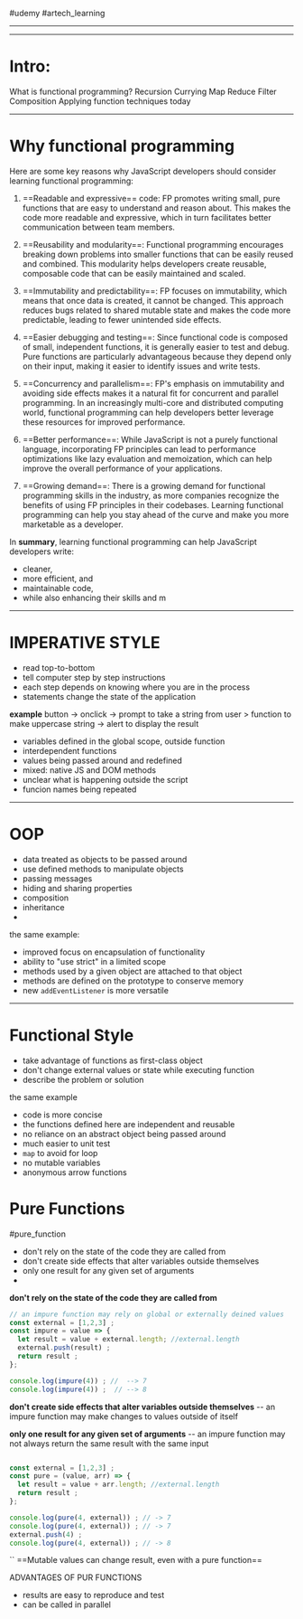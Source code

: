 #udemy #artech_learning

-------





----

# Intro:
What is functional programming?
Recursion
Currying
Map
Reduce
Filter
Composition
Applying function techniques today



----
# Why functional programming
Here are some key reasons why JavaScript developers should consider learning functional programming:

1. ==Readable and expressive== code: FP promotes writing small, pure functions that are easy to understand and reason about. This makes the code more readable and expressive, which in turn facilitates better communication between team members.
    
2. ==Reusability and modularity==: Functional programming encourages breaking down problems into smaller functions that can be easily reused and combined. This modularity helps developers create reusable, composable code that can be easily maintained and scaled.
    
3. ==Immutability and predictability==: FP focuses on immutability, which means that once data is created, it cannot be changed. This approach reduces bugs related to shared mutable state and makes the code more predictable, leading to fewer unintended side effects.
    
4. ==Easier debugging and testing==: Since functional code is composed of small, independent functions, it is generally easier to test and debug. Pure functions are particularly advantageous because they depend only on their input, making it easier to identify issues and write tests.
    
5. ==Concurrency and parallelism==: FP's emphasis on immutability and avoiding side effects makes it a natural fit for concurrent and parallel programming. In an increasingly multi-core and distributed computing world, functional programming can help developers better leverage these resources for improved performance.
    
6. ==Better performance==: While JavaScript is not a purely functional language, incorporating FP principles can lead to performance optimizations like lazy evaluation and memoization, which can help improve the overall performance of your applications.
    
7. ==Growing demand==: There is a growing demand for functional programming skills in the industry, as more companies recognize the benefits of using FP principles in their codebases. Learning functional programming can help you stay ahead of the curve and make you more marketable as a developer.
    

In **summary**, learning functional programming can help JavaScript developers write:
- cleaner, 
- more efficient, and 
- maintainable code, 
- while also enhancing their skills and m

--------
# IMPERATIVE STYLE
- read top-to-bottom
- tell computer step by step instructions
- each step depends on knowing where you are in the process
- statements change the state of the application

**example**
button -> onclick -> prompt to take a string from user > function to make uppercase string -> alert to display the result
- variables defined in the global scope, outside function
- interdependent functions
- values being passed around and redefined
- mixed: native JS  and DOM methods
- unclear what is happening outside the script
- funcion names being repeated

----
# OOP
- data treated as objects to be passed around
- use defined methods to manipulate objects
- passing messages
- hiding and sharing  properties
- composition
- inheritance
- 

the same example:
- improved focus on encapsulation of functionality
- ability  to "use strict" in a limited scope
- methods used by a given object are attached to that object
- methods are defined on the prototype to conserve memory
- new `addEventListener` is more versatile


----
# Functional Style
- take advantage of functions as first-class object
- don't change external values or state while executing function
- describe the problem or solution

the same example
- code is more concise
- the functions defined here are independent and reusable
- no reliance  on an abstract object being passed around
- much easier to unit test
- `map` to avoid for loop
- no mutable variables
- anonymous arrow functions


# Pure Functions
#pure_function
- don't rely on the state of the code they are called from
- don't create side effects that alter variables outside themselves
- only one result for any given set of arguments
- 

**don't rely on the state of the code they are called from**
```js
// an impure function may rely on global or externally deined values
const external = [1,2,3] ;
const impure = value => {
  let result = value + external.length; //external.length  
  external.push(result) ;
  return result ;
};

console.log(impure(4)) ; //  --> 7
console.log(impure(4)) ;  // --> 8
```



**don't create side effects that alter variables outside themselves**
-- an impure function may make changes to values outside of itself


**only one result for any given set of arguments**
-- an impure function may not always return the same result with the same input

```js

const external = [1,2,3] ;
const pure = (value, arr) => {
  let result = value + arr.length; //external.length 
  return result ;
};

console.log(pure(4, external)) ; // -> 7
console.log(pure(4, external)) ; // -> 7
external.push(4) ;
console.log(pure(4, external)) ; // -> 8

```
``
==Mutable values can change result, even with a pure function==


ADVANTAGES OF PUR FUNCTIONS
- results are easy to reproduce and test
- can be called in parallel 







